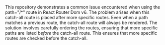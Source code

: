 This repository demonstrates a common issue encountered when using the path="/*" route in React Router Dom v6.  The problem arises when this catch-all route is placed after more specific routes.  Even when a path matches a previous route, the catch-all route will always be rendered. The solution involves carefully ordering the routes, ensuring that more specific paths are listed *before* the catch-all route.  This ensures that more specific routes are checked before the catch-all.